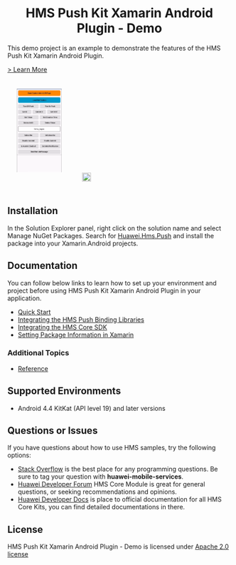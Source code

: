 
<p align="center">
  <h1 align="center">HMS Push Kit Xamarin Android Plugin - Demo</h1>
</p>

This demo project is an example to demonstrate the features of the HMS Push Kit Xamarin Android Plugin.

[> Learn More](https://developer.huawei.com/consumer/en/doc/development/HMS-Plugin-Guides/service-introduction-0000001095249203)

<img src="../.docs/PushMainPage.jpg" width = 20% height = 20% style="margin:1.5em">
<img src="../.docs/LocalNotificationPage.jpg" width = 20% height = 20% style="margin:1.5em">

## Installation

In the Solution Explorer panel, right click on the solution name and select Manage NuGet Packages. Search for [Huawei.Hms.Push](https://www.nuget.org/packages/Huawei.Hms.Push) and install the package into your Xamarin.Android projects.

## Documentation

You can follow below links to learn how to set up your environment and project before using HMS Push Kit Xamarin Android Plugin in your application.

- [Quick Start](https://developer.huawei.com/consumer/en/doc/development/HMS-Plugin-Guides/preparedevenv-0000001050136492)
- [Integrating the HMS Push Binding Libraries](https://developer.huawei.com/consumer/en/doc/development/HMS-Plugin-Guides/integratexamarin-0000001050136494)
- [Integrating the HMS Core SDK](https://developer.huawei.com/consumer/en/doc/development/HMS-Plugin-Guides/integrating-sdk-0000001050138445) 
- [Setting Package Information in Xamarin](https://developer.huawei.com/consumer/en/doc/development/HMS-Plugin-Guides/setting-package-0000001095392815) 

### Additional Topics

- [Reference](https://developer.huawei.com/consumer/en/doc/development/HMS-Plugin-References/overview-0000001096871993)

## Supported Environments
 
- Android 4.4 KitKat (API level 19) and later versions

## Questions or Issues

If you have questions about how to use HMS samples, try the following options:
- [Stack Overflow](https://stackoverflow.com/questions/tagged/huawei-mobile-services) is the best place for any programming questions. Be sure to tag your question with **huawei-mobile-services**.
- [Huawei Developer Forum](https://forums.developer.huawei.com/forumPortal/en/home?fid=0101187876626530001) HMS Core Module is great for general questions, or seeking recommendations and opinions.
- [Huawei Developer Docs](https://developer.huawei.com/consumer/en/doc/overview/HMS-Core-Plugin) is place to official documentation for all HMS Core Kits, you can find detailed documentations in there.

## License

HMS Push Kit Xamarin Android Plugin - Demo is licensed under [Apache 2.0 license](LICENSE)